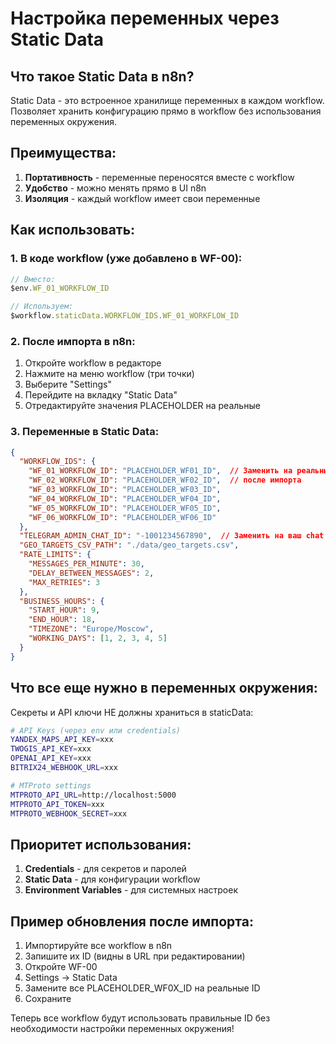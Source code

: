 # Настройка переменных через Static Data

## Что такое Static Data в n8n?

Static Data - это встроенное хранилище переменных в каждом workflow. Позволяет хранить конфигурацию прямо в workflow без использования переменных окружения.

## Преимущества:

1. **Портативность** - переменные переносятся вместе с workflow
2. **Удобство** - можно менять прямо в UI n8n
3. **Изоляция** - каждый workflow имеет свои переменные

## Как использовать:

### 1. В коде workflow (уже добавлено в WF-00):

```javascript
// Вместо:
$env.WF_01_WORKFLOW_ID

// Используем:
$workflow.staticData.WORKFLOW_IDS.WF_01_WORKFLOW_ID
```

### 2. После импорта в n8n:

1. Откройте workflow в редакторе
2. Нажмите на меню workflow (три точки)
3. Выберите "Settings"
4. Перейдите на вкладку "Static Data"
5. Отредактируйте значения PLACEHOLDER на реальные

### 3. Переменные в Static Data:

```json
{
  "WORKFLOW_IDS": {
    "WF_01_WORKFLOW_ID": "PLACEHOLDER_WF01_ID",  // Заменить на реальный ID
    "WF_02_WORKFLOW_ID": "PLACEHOLDER_WF02_ID",  // после импорта
    "WF_03_WORKFLOW_ID": "PLACEHOLDER_WF03_ID",
    "WF_04_WORKFLOW_ID": "PLACEHOLDER_WF04_ID",
    "WF_05_WORKFLOW_ID": "PLACEHOLDER_WF05_ID",
    "WF_06_WORKFLOW_ID": "PLACEHOLDER_WF06_ID"
  },
  "TELEGRAM_ADMIN_CHAT_ID": "-1001234567890",  // Заменить на ваш chat ID
  "GEO_TARGETS_CSV_PATH": "./data/geo_targets.csv",
  "RATE_LIMITS": {
    "MESSAGES_PER_MINUTE": 30,
    "DELAY_BETWEEN_MESSAGES": 2,
    "MAX_RETRIES": 3
  },
  "BUSINESS_HOURS": {
    "START_HOUR": 9,
    "END_HOUR": 18,
    "TIMEZONE": "Europe/Moscow",
    "WORKING_DAYS": [1, 2, 3, 4, 5]
  }
}
```

## Что все еще нужно в переменных окружения:

Секреты и API ключи НЕ должны храниться в staticData:

```bash
# API Keys (через env или credentials)
YANDEX_MAPS_API_KEY=xxx
TWOGIS_API_KEY=xxx
OPENAI_API_KEY=xxx
BITRIX24_WEBHOOK_URL=xxx

# MTProto settings
MTPROTO_API_URL=http://localhost:5000
MTPROTO_API_TOKEN=xxx
MTPROTO_WEBHOOK_SECRET=xxx
```

## Приоритет использования:

1. **Credentials** - для секретов и паролей
2. **Static Data** - для конфигурации workflow
3. **Environment Variables** - для системных настроек

## Пример обновления после импорта:

1. Импортируйте все workflow в n8n
2. Запишите их ID (видны в URL при редактировании)
3. Откройте WF-00
4. Settings → Static Data
5. Замените все PLACEHOLDER_WF0X_ID на реальные ID
6. Сохраните

Теперь все workflow будут использовать правильные ID без необходимости настройки переменных окружения!